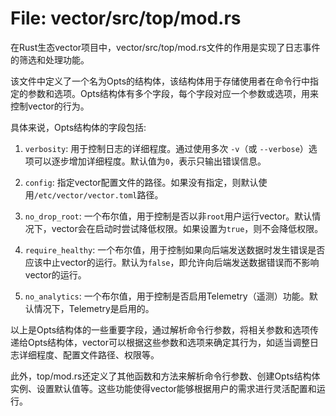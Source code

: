 # File: vector/src/top/mod.rs

在Rust生态vector项目中，vector/src/top/mod.rs文件的作用是实现了日志事件的筛选和处理功能。

该文件中定义了一个名为Opts的结构体，该结构体用于存储使用者在命令行中指定的参数和选项。Opts结构体有多个字段，每个字段对应一个参数或选项，用来控制vector的行为。

具体来说，Opts结构体的字段包括:

1. `verbosity`: 用于控制日志的详细程度。通过使用多次 `-v`（或 `--verbose`）选项可以逐步增加详细程度。默认值为`0`，表示只输出错误信息。

2. `config`: 指定vector配置文件的路径。如果没有指定，则默认使用`/etc/vector/vector.toml`路径。

3. `no_drop_root`: 一个布尔值，用于控制是否以非`root`用户运行vector。默认情况下，vector会在启动时尝试降低权限。如果设置为`true`，则不会降低权限。

4. `require_healthy`: 一个布尔值，用于控制如果向后端发送数据时发生错误是否应该中止vector的运行。默认为`false`，即允许向后端发送数据错误而不影响vector的运行。

5. `no_analytics`: 一个布尔值，用于控制是否启用Telemetry（遥测）功能。默认情况下，Telemetry是启用的。

以上是Opts结构体的一些重要字段，通过解析命令行参数，将相关参数和选项传递给Opts结构体，vector可以根据这些参数和选项来确定其行为，如适当调整日志详细程度、配置文件路径、权限等。

此外，top/mod.rs还定义了其他函数和方法来解析命令行参数、创建Opts结构体实例、设置默认值等。这些功能使得vector能够根据用户的需求进行灵活配置和运行。

